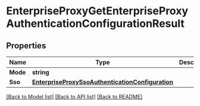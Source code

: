 # EnterpriseProxyGetEnterpriseProxyAuthenticationConfigurationResult

## Properties

Name | Type | Description | Notes
------------ | ------------- | ------------- | -------------
**Mode** | **string** |  | [optional] 
**Sso** | [**EnterpriseProxySsoAuthenticationConfiguration**](enterprise_proxy_sso_authentication_configuration.md) |  | [optional] 

[[Back to Model list]](../README.md#documentation-for-models) [[Back to API list]](../README.md#documentation-for-api-endpoints) [[Back to README]](../README.md)


